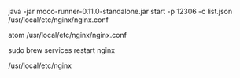 java -jar moco-runner-0.11.0-standalone.jar start -p 12306 -c list.json
/usr/local/etc/nginx/nginx.conf

atom /usr/local/etc/nginx/nginx.conf

sudo brew services restart nginx

/usr/local/etc/nginx
